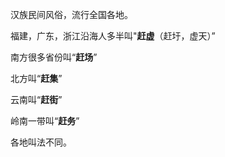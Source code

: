汉族民间风俗，流行全国各地。

福建，广东，浙江沿海人多半叫"**赶虚**（赶圩，虚天）”

南方很多省份叫“**赶场**”

北方叫“**赶集**”

云南叫“**赶街**”

岭南一带叫“**赶务**”

各地叫法不同。